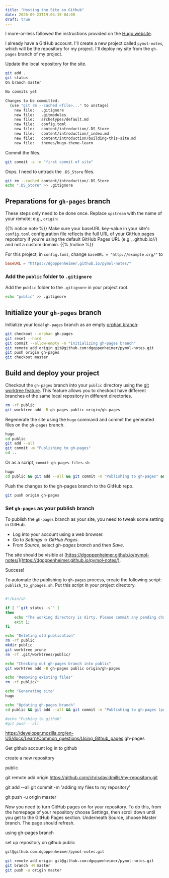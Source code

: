 ```yaml
---
title: "Hosting the Site on Github"
date: 2020-09-23T19:04:15-04:00
draft: true
---
```


I more-or-less followed the instructions provided on the [Hugo website](https://gohugo.io/hosting-and-deployment/hosting-on-github/).

I already have a GitHub account. I'll create a new project called `pymol-notes`, which will be the repository for my project. I'll deploy my site from the `gh-pages` branch of my project.

Update the local repository for the site.

```zsh
git add .
git status
On branch master

No commits yet

Changes to be committed:
  (use "git rm --cached <file>..." to unstage)
	new file:   .gitignore
	new file:   .gitmodules
	new file:   archetypes/default.md
	new file:   config.toml
	new file:   content/introduction/.DS_Store
	new file:   content/introduction/_index.md
	new file:   content/introduction/building-this-site.md
	new file:   themes/hugo-theme-learn
```

Commit the files.

```zsh
git commit -a -m "first commit of site"
```

Oops. I need to untrack the `.DS_Store` files.

```zsh
git rm --cached content/introduction/.DS_Store
echo ".DS_Store" >> .gitignore
```

## Preparations for `gh-pages` branch

These steps only need to be done once. Replace `upstream` with the name of your remote; e.g., `origin`:

{{% notice note %}}
Make sure your baseURL key-value in your site's `config.toml` configuration file reflects the full URL of your GitHub pages repository if you’re using the default GitHub Pages URL (e.g., <USERNAME>.github.io/<PROJECT>/) and not a custom domain.
{{% /notice %}}

For this project, in `config.toml`, change `baseURL = "http://example.org/"` to

```toml
baseURL = "https://dgoppenheimer.github.io/pymol-notes/"
```

### Add the `public` folder to `.gitignore`

Add the `public` folder to the `.gitignore` in your project root.

```zsh
echo "public" >> .gitignore
```

## Initialize your `gh-pages` branch

Initialize your local `gh-pages` branch as an empty [orphan branch](https://git-scm.com/docs/git-checkout/#git-checkout---orphanltnewbranchgt):

```zsh
git checkout --orphan gh-pages
git reset --hard
git commit --allow-empty -m "Initializing gh-pages branch"
git remote add origin git@github.com:dgoppenheimer/pymol-notes.git
git push origin gh-pages
git checkout master
```

## Build and deploy your project

Checkout the `gh-pages` branch into your `public` directory using the [git worktree feature](https://git-scm.com/docs/git-worktree). This feature allows you to checkout have different branches of the same local repository in different directories.

```zsh
rm -rf public
git worktree add -B gh-pages public origin/gh-pages
```

Regenerate the site using the `hugo` command and commit the generated files on the `gh-pages` branch.

```zsh
hugo
cd public
git add --all
git commit -m "Publishing to gh-pages"
cd ..
```

Or as a script, `commit-gh-pages-files.sh`

```zsh
hugo
cd public && git add --all && git commit -m "Publishing to gh-pages" && cd ..
```

Push the changes to the gh-pages branch to the GitHub repo.

```zsh
git push origin gh-pages
```

### Set `gh-pages` as your publish branch

To publish the `gh-pages` branch as your site, you need to tweak some setting in GitHub.

- Log into your account using a web browser.
- Go to *Settings* → *GitHub Pages*.
- From *Source*, select *gh-pages branch* and then *Save*.

The site should be visible at [https://dgoppenheimer.github.io/pymol-notes/](https://dgoppenheimer.github.io/pymol-notes/).

Success!

To automate the publishing to `gh-pages` process, create the following script: `publish_to_ghpages.sh`. Put this script in your project directory. 

```sh

#!/bin/sh

if [ "`git status -s`" ]
then
    echo "The working directory is dirty. Please commit any pending changes."
    exit 1;
fi

echo "Deleting old publication"
rm -rf public
mkdir public
git worktree prune
rm -rf .git/worktrees/public/

echo "Checking out gh-pages branch into public"
git worktree add -B gh-pages public origin/gh-pages

echo "Removing existing files"
rm -rf public/*

echo "Generating site"
hugo

echo "Updating gh-pages branch"
cd public && git add --all && git commit -m "Publishing to gh-pages (publish.sh)"

#echo "Pushing to github"
#git push --all
```







https://developer.mozilla.org/en-US/docs/Learn/Common_questions/Using_Github_pages
gh-pages

Get github account
log in to github

create a new repository

public

git remote add origin https://github.com/chrisdavidmills/my-repository.git

git add --all
git commit -m 'adding my files to my repository'

git push -u origin master

Now you need to turn GitHub pages on for your repository. To do this, from the homepage of your repository choose Settings, then scroll down until  you get to the GitHub Pages section. Underneath Source, choose Master branch. The page should refresh.

using gh-pages branch

set up repository on github
public

```zsh
git@github.com:dgoppenheimer/pymol-notes.git
```

```zsh
git remote add origin git@github.com:dgoppenheimer/pymol-notes.git
git branch -M master
git push -u origin master
```
